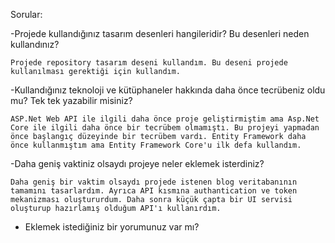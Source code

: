 Sorular:

-Projede kullandığınız tasarım desenleri hangileridir? Bu desenleri neden kullandınız?
  
    Projede repository tasarım deseni kullandım. Bu deseni projede kullanılması gerektiği için kullandım.


-Kullandığınız teknoloji ve kütüphaneler hakkında daha önce tecrübeniz oldu mu? Tek tek yazabilir misiniz?
  
    ASP.Net Web API ile ilgili daha önce proje geliştirmiştim ama Asp.Net Core ile ilgili daha önce bir tecrübem olmamıştı. Bu projeyi yapmadan önce başlangıç düzeyinde bir tecrübem vardı. Entity Framework daha önce kullanmıştım ama Entity Framework Core'u ilk defa kullandım. 


-Daha geniş vaktiniz olsaydı projeye neler eklemek isterdiniz?
  
    Daha geniş bir vaktim olsaydı projede istenen blog veritabanının tamamını tasarlardım. Ayrıca API kısmına authantication ve token mekanizması oluştururdum. Daha sonra küçük çapta bir UI servisi oluşturup hazırlamış olduğum API'ı kullanırdım.



- Eklemek istediğiniz bir yorumunuz var mı?

